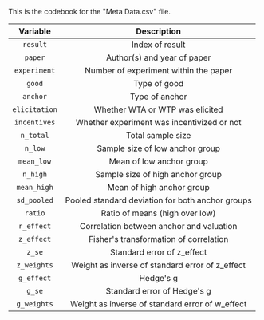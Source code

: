 This is the codebook for the "Meta Data.csv" file.

| Variable | Description |
| :---: | :---: |
| `result` | Index of result |
| `paper` | Author(s) and year of paper |
| `experiment` | Number of experiment within the paper |
| `good` | Type of good |
| `anchor` | Type of anchor |
| `elicitation` | Whether WTA or WTP was elicited |
| `incentives` | Whether experiment was incentivized or not |
| `n_total` | Total sample size |
| `n_low` | Sample size of low anchor group |
| `mean_low` | Mean of low anchor group |
| `n_high` | Sample size of high anchor group |
| `mean_high` | Mean of high anchor group |
| `sd_pooled` | Pooled standard deviation for both anchor groups |
| `ratio` | Ratio of means (high over low) |
| `r_effect` | Correlation between anchor and valuation |
| `z_effect` | Fisher's transformation of correlation |
| `z_se` | Standard error of z_effect |
| `z_weights` | Weight as inverse of standard error of z_effect |
| `g_effect` | Hedge's g |
| `g_se` | Standard error of Hedge's g |
| `g_weights` | Weight as inverse of standard error of w_effect |
